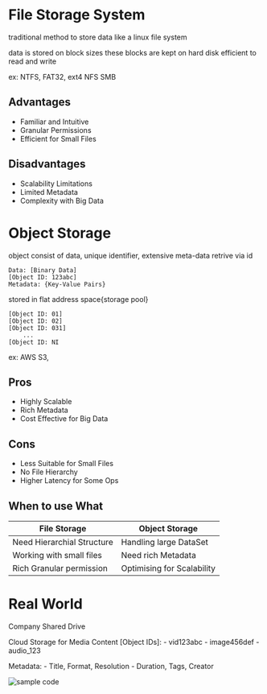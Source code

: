 # File Storage System

traditional method to store data
like a linux file system

data is stored on block sizes
these blocks are kept on hard disk
efficient to read and write

ex: NTFS, FAT32, ext4
NFS
SMB

## Advantages

- Familiar and Intuitive
- Granular Permissions
- Efficient for Small Files

## Disadvantages

- Scalability Limitations
- Limited Metadata
- Complexity with Big Data

# Object Storage

object consist of data, unique identifier, extensive meta-data
retrive via id

```
Data: [Binary Data]
[Object ID: 123abc]
Metadata: {Key-Value Pairs}
```

stored in flat address space{storage pool}

```
[Object ID: 01]
[Object ID: 02]
[Object ID: 031]
    ...
[Object ID: NI
```

ex: AWS S3,

## Pros

- Highly Scalable
- Rich Metadata
- Cost Effective for Big Data

## Cons

- Less Suitable for Small Files
- No File Hierarchy
- Higher Latency for Some Ops

## When to use What

| File Storage               | Object Storage             |
| -------------------------- | -------------------------- |
| Need Hierarchial Structure | Handling large DataSet     |
| Working with small files   | Need rich Metadata         |
| Rich Granular permission   | Optimising for Scalability |

# Real World

Company Shared Drive

Cloud Storage for Media Content
[Object IDs]: - vid123abc - image456def - audio_123

Metadata: - Title, Format, Resolution - Duration, Tags, Creator

![sample code](https://github.com/NalinDalal/file-storage-rust)

